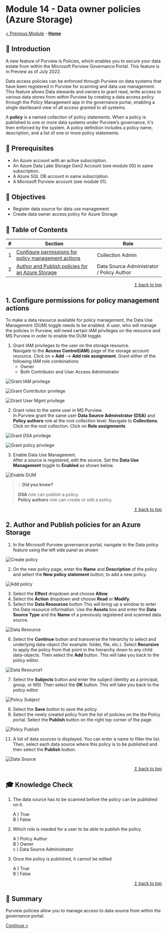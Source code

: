 # Module 14 - Data owner policies (Azure Storage)

[< Previous Module](../modules/module13.md) - **[Home](../README.md)**

## :loudspeaker: Introduction

A new feature of Purview is Policies, which enables you to secure your data estate from within the Microsoft Purview Governance Portal. This feature is in Preview as of July 2022.

Data access policies can be enforced through Purview on data systems that have been registered in Purview for scanning and data use management. This feature allows Data stewards and owners to grant read, write access to various data stores from within Purview by creating a data access policy through the Policy Management app in the governance portal, enabling a single dashboard view of all access granted to all systems.

A **policy** is a named collection of policy statements. When a policy is published to one or more data systems under Purview’s governance, it's then enforced by the system. A policy definition includes a policy name, description, and a list of one or more policy statements.

## :thinking: Prerequisites

* An Azure account with an active subscription.
* An Azure Data Lake Storage Gen2 Account (see module 00) in same subscription.
* A Azure SQL DB account in same subscription.
* A Microsoft Purview account (see module 01).

## :dart: Objectives

* Register data source for data use management
* Create data owner access policy for Azure Storage

## :bookmark_tabs: Table of Contents

| #  | Section | Role |
| --- | --- | --- |
| 1 | [Configure permissions for policy management actions](#1-configure-permissions-for-policy-management-actions) | Collection Admin |
| 2 | [Author and Publish policies for an Azure Storage](#2-Author-and-Publish-policies-for-an-Azure-Storage) | Data Source Administrator / Policy Author |

<div align="right"><a href="#module-14---policies">↥ back to top</a></div>

## 1. Configure permissions for policy management actions

To make a data resource available for policy management, the Data Use Management (DUM) toggle needs to be enabled. A user, who will manage the policies in Purview, will need certain IAM privileges on the resource and MS Purview in order to enable the DUM toggle.

1. Grant IAM privileges to the user on the storage resource.  
    Navigate to the **Access Control(IAM)** page of the storage account resource. Click on **+ Add** --> **Add role assignment**. Grant either of the following IAM role combinations 
    * Owner
    * Both Contributor and User Access Administrator

 ![Grant IAM privilege](../images/module14/Storage-IAM.png)    
 
 
 ![Grant Contributor privilege](../images/module14/01-01contributor-role.png)    
 
 ![Grant User Mgmt privilege](../images/module14/01-01user-management.png)  
  

2. Grant roles to the same user in MS Purview.  
    In Purview grant the same user **Data Source Adminstrator (DSA)** and **Policy authors** role at the root collection level. 
    Navigate to **Collections**. Click on the root collection. Click on **Role assignments**

 ![Grant DSA privilege](../images/module14/01-01purview-role.png)
 

 ![Grant policy privilege](../images/module14/01-02policy-author-roles.png)

3. Enable Data Use Management.  
    After a source is registered, edit the source. Set the **Data Use Management** toggle to **Enabled** as shown below. 
    
![Enable DUM](../images/module14/01-03DUM.png)

> :bulb: **Did you know?**
>
> **DSA** role can publish a policy.  
> **Policy authors** role can create or edit a policy.


<div align="right"><a href=""#module-14---policies">↥ back to top</a></div>

## 2. Author and Publish policies for an Azure Storage

1. In the Microsoft Purview governance portal, navigate to the Data policy feature using the left side panel as shown

 ![Create policy](../images/module14/02-01create-policy.png)


2. On the new policy page, enter the **Name** and **Description** of the policy and select the **New policy statement** button, to add a new policy.

 ![Add policy](../images/module14/02-02New-Policy.png)

3. Select the **Effect** dropdown and choose **Allow**. 
4. Select the **Action** dropdown and choose **Read** or **Modify**.
5. Select the **Data Resources** button This will bring up a window to enter the Data resource information. Use the **Assets** box and enter the **Data Source Type** and the **Name** of a previously registered and scanned data source.

 ![Data Resource](../images/module14/02-05DataResource.png)
 
6. Select the **Continue** button and transverse the hierarchy to select and underlying data-object (for example: folder, file, etc.). Select **Recursive** to apply the policy from that point in the hierarchy down to any child data-objects. Then select the **Add** button. This will take you back to the policy editor.

![Data Resource1](../images/module14/0206DataResource.png)

7. Select the **Subjects** button and enter the subject identity as a principal, group, or MSI. Then select the **OK** button. This will take you back to the policy editor

![Policy Subject](../images/module14/02-07Subject.png)

8. Select the **Save** button to save the policy.
9. Select the newly created policy from the list of policies on the the Policy portal. Select the **Publish** button on the right top corner of the page.

![Policy Publish](../images/module14/02-09publish-policy.png)

11. A list of data sources is displayed. You can enter a name to filter the list. Then, select each data source where this policy is to be published and then select the **Publish** button.

![Data Source](../images/module14/02-10select-data-sources-publish-policy.png)

<div align="right"><a href="#module-14---policies">↥ back to top</a></div>

## :mortar_board: Knowledge Check

1. The data source has to be scanned before the policy can be published on it.

    A ) True   
    B ) False    

2. Which role is needed for a user to be able to publish the policy.

    A ) Policy Author   
    B ) Owner  
    c ) Data Source Administrator  

3. Once the policy is published, it cannot be edited

    A ) True  
    B ) False  

<div align="right"><a href="#module-00---title">↥ back to top</a></div>

## :tada: Summary

Purview policies allow you to manage access to data source from within the governance portal. 

[Continue >](../modules/module00.md)

